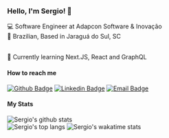 ### Hello, I'm Sergio! 👋

:computer: Software Engineer at Adapcon Software & Inovação
<br>:house_with_garden: Brazilian, Based in Jaraguá do Sul, SC

<br>🌱 Currently learning Next.JS, React and GraphQL

#### How to reach me
[![Github Badge](https://img.shields.io/badge/-Github-000?style=flat-square&logo=Github&logoColor=white&link=https://github.com/sergioflores-j)](https://github.com/sergioflores-j)
[![Linkedin Badge](https://img.shields.io/badge/-LinkedIn-blue?style=flat-square&logo=Linkedin&logoColor=white&link=https://www.linkedin.com/in/sergio-flores17/?locale=en_US)](https://www.linkedin.com/in/sergio-flores17/?locale=en_US)
[![Email Badge](https://img.shields.io/badge/-Gmail-EEE?style=flat-square&logo=Gmail&link=sergio.flores.junior17@gmail.com)](mailto:sergio.flores.junior17@gmail.com)


#### My Stats

![Sergio's github stats](https://github-readme-stats.vercel.app/api?username=sergioflores-j&count_private=true&show_icons=true&custom_title=Github%20Status&theme=dracula)
<br>
![Sergio's top langs](https://github-readme-stats.vercel.app/api/top-langs/?username=sergioflores-j&layout=compact)
![Sergio's wakatime stats](https://github-readme-stats.vercel.app/api/wakatime?username=sergiofloresj)
